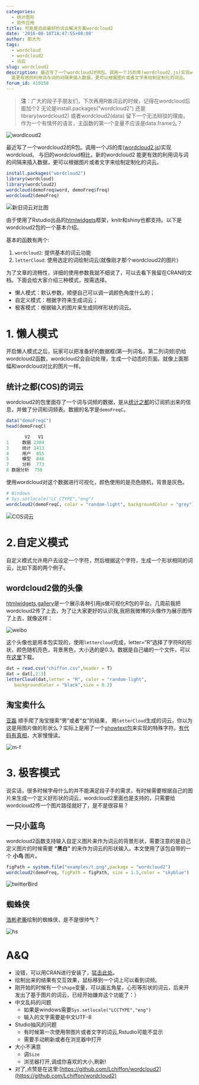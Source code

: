 ```yaml
---
categories:
  - 统计图形
  - 软件应用
title: 可能是目前最好的词云解决方案wordcloud2
date: '2016-08-10T18:47:55+00:00'
author: 郎大为
tags:
  - wordcloud
  - wordcloud2
  - 词云
slug: wordcloud2
description: 最近写了一个wordcloud2的R包。调用一个JS的库(wordcloud2.js)实现wordcloud。 与旧的wordcloud相比，新的wordcloud2
  能更有效的利用词与词的间隔来插入数据，更可以根据图片或者文字来绘制定制化的词云。
forum_id: 419158
---
```


>**注**：广大的段子手朋友们，下次再用R做词云的时候，记得在wordcloud后面加个2
>无论是install.packages("wordcloud2")
>还是library(wordcloud2)
>或者wordcloud2(data)
>留下一个无法辩驳的理由，作为一个有情怀的语言，主函数的第一个变量不应该是data.frame么？


![wordlcoud2](https://uploads.cosx.org/2016/08/download.png)

最近写了一个wordcloud2的R包。调用一个JS的库([wordcloud2.js](https://github.com/timdream/wordcloud2.js))实现wordcloud。 与旧的wordcloud相比，新的wordcloud2 能更有效的利用词与词的间隔来插入数据，更可以根据图片或者文字来绘制定制化的词云。

```r
install.packages("wordcloud2")
library(wordcloud)
library(wordcloud2)
wordcloud(demoFreq$word, demoFreq$freq)
wordcloud2(demoFreq)
```

![新旧词云对比图](https://uploads.cosx.org/2016/08/1.png)

由于使用了Rstudio出品的[htmlwidgets](https://github.com/ramnathv/htmlwidgets)框架，knitr和shiny也都支持。以下是wordcloud2包的一个基本介绍。

基本的函数有两个:

1. `wordcloud2`: 提供基本的词云功能
1. `letterCloud`: 使用选定的词绘制词云(就像刚才那个wordcloud2的图片)

为了文章的流畅性，详细的使用参数我就不细说了，可以去看下我留在CRAN的<a>文档</a>。下面会给大家介绍三种模式，按需选择。

* 懒人模式：默认参数，顺便自己可以调一调颜色角度什么的；
* 自定义模式：根据字符来生成词云；
* 极客模式：根据输入的图片来生成同样形状的词云。


# 1. 懒人模式

开启懒人模式之后，玩家可以把准备好的数据框(第一列词名，第二列词频)扔给wordcloud2函数，wordcloud2会自动处理，生成一个动态的页面。就像上面那幅和wordcloud对比的图片一样。

## 统计之都(COS)的词云
wordcloud2的包里面存了一个词与词频的数据，是从[统计之都](https://cos.name)的订阅抓出来的信息，并做了分词和词频表。数据的名字是`demoFreqC`。

```r
data("demoFreqC")
head(demoFreqC)
```

```r
       V2   V1
1     数据 2304
3     统计 1413
4     用户  855
5     模型  846
7     分析  773
8 数据分析  750
```

使用wordcloud对这个数据进行可视化，颜色使用的是亮色随机，背景是灰色。

```r
# Windows
# Sys.setlocale("LC_CTYPE","eng")
wordcloud2(demoFreqC, color = "random-light", backgroundColor = "grey")
```

![COS词云](https://uploads.cosx.org/2016/08/QQ截图20160807223628.jpg)

# 2.自定义模式

自定义模式允许用户去设定一个字符，然后根据这个字符，生成一个形状相同的词云，比如下面的两个例子。

## wordcloud2做的头像

[htmlwidgets gallery](http://gallery.htmlwidgets.org/)是一个展示各种引用js做可视化R包的平台。几周前我把wordcloud2传了上去，为了让大家更好的认识我,我把我微博的头像作为展示图传了上去，就像这样：

![weibo](https://uploads.cosx.org/2016/08/weibo.jpg)

这个头像也是用本包实现的，使用`lettercloud`完成，letter=“R”选择了字符R的形状，颜色随机亮色，背景黑色，大小选的是0.3。数据是自己编的一个文件，可以在[这里](http://7xr5em.com1.z0.glb.clouddn.com/chiffon.csv)下载。
```r
dat = read.csv("chiffon.csv",header = T)
dat = dat[,2:3]
letterCloud(dat,letter = "R", color = "random-light",
   backgroundColor = "black",size = 0.3)
```

## 淘宝卖什么

[亚磊](http://yalei.name/2016/06/wordcloud2) 顺手爬了淘宝搜索“男”或者“女”的结果， 用`letterCloud`生成的词云，你以为这是用图片做的形状么？实际上是用了一个[showtext包](/2014/01/showtext-interesting-fonts-and-graphs/)来实现的特殊字符。[有代码有真相](http://yalei.name/2016/06/wordcloud2)，大家慢慢读。

![m-f](https://uploads.cosx.org/2016/08/m-f-500x317.jpg)

#  3. 极客模式

说实话，很多时候字母什么的并不能满足段子手的需求，有时候需要根据自己的图片来生成一个定义好形状的词云，wordcloud2里面也是支持的，只需要给wordcloud2传一个图片路径就好了，是不是很容易？

## 一只小蓝鸟

wordcloud2函数支持输入自定义图片来作为词云的背景形状，需要注意的是自己定义图片的时候需要 **“黑白”** 的来作为词云的形状输入。本文使用了该包自带的一个 **小鸟** 图片。

```r
figPath = system.file("examples/t.png",package = "wordcloud2")
wordcloud2(demoFreq, figPath = figPath, size = 1.5,color = "skyblue")
```

![twitterBird](https://uploads.cosx.org/2016/08/20.png)

## 蜘蛛侠

[浩彬老撕](https://mp.weixin.qq.com/s?biz=MzAxNzc3NDA3OA==&mid=2651304504&idx=1&sn=70f4f11303fd64ffa439d82b217a932a&scene=1&srcid=08071rryLlF55rlpK0EqyAWw&passticket=4V5aPe3NEuvT24eZ7A47NrgMw1cLLcv2I4J6FKARjAeTgQZUdj9jzDxRY1Zb%2FfVN#rd)绘制的蜘蛛侠，是不是很帅气？

![hs](https://uploads.cosx.org/2016/08/hs.jpg)

# A&Q
- 没错，可以用CRAN进行安装了，[猛击此处](https://cran.r-project.org/web/packages/wordcloud2/index.html)。
- 绘制出来的结果有交互效果，鼠标移到一个词上可以看到词频。
- 刚开始的时候有一个`shape`变量，可以画五角星，心形等形状的词云，后来开发出了基于图片的词云，已经开始嫌弃这个功能了：）
- 中文乱码的问题
  - 如果是windows需要`Sys.setlocale("LCCTYPE","eng")`
  - 输入的文字需要是中文UTF-8
- Studio抽风的问题
  - 有时候第一次使用带图片或者文字的词云,Rstudio可能不显示
  - 需要手动刷新或者在浏览器中打开
- 大小不满意
  - 调`Size`
  - 浏览器打开,调成你喜欢的大小,刷新!
- 对了,点赞是在这里:[https://github.com/Lchiffon/wordcloud2](https://github.com/Lchiffon/wordcloud2)
